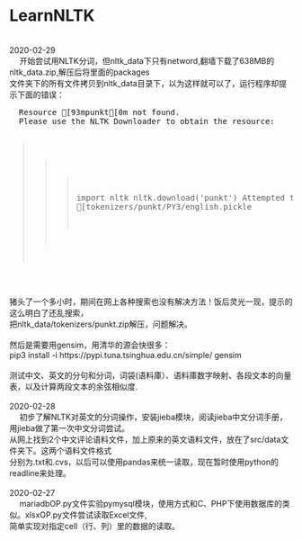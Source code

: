 # LearnNLTK


</br>
2020-02-29</br>
&emsp; 开始尝试用NLTK分词，但nltk_data下只有netword,翻墙下载了638MB的nltk_data.zip,解压后将里面的packages</br>
文件夹下的所有文件拷贝到nltk_data目录下，以为这样就可以了，运行程序却提示下面的错误：</br>
<pre>
  Resource [93mpunkt[0m not found.
  Please use the NLTK Downloader to obtain the resource:

  >>> import nltk
  >>> nltk.download('punkt')
  Attempted to load [tokenizers/punkt/PY3/english.pickle
 </pre>
 猪头了一个多小时，期间在网上各种搜索也没有解决方法！饭后灵光一现，提示的这么明白了还乱搜索，</br>
 把nltk_data/tokenizers/punkt.zip解压，问题解决。</br>
 </br>
 然后是需要用gensim，用清华的源会快很多：</br>
 pip3 install -i  https://pypi.tuna.tsinghua.edu.cn/simple/ gensim</br>
</br>
测试中文、英文的分句和分词，词袋(语料庫）、语料庫数字映射、各段文本的向量表，以及计算两段文本的余弦相似度.</br>
</br>
2020-02-28</br>
&emsp; 初步了解NLTK对英文的分词操作，安装jieba模块，阅读jieba中文分词手册，用jieba做了第一次中文分词尝试。</br>
从网上找到2个中文评论语料文件，加上原来的英文语料文件，放在了src/data文件夹下。这两个语料文件格式</br>
分别为.txt和.cvs，以后可以使用pandas来统一读取，现在暂时使用python的readline来处理。</br>
</br>
2020-02-27</br>
&emsp; mariadbOP.py文件实验pymysql模块，使用方式和C、PHP下使用数据库的类似。xlsxOP.py文件尝试读取Excel文件,</br>
简单实现对指定cell（行、列）里的数据的读取。 </br></br>